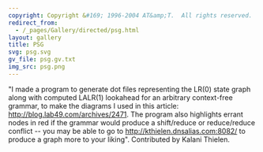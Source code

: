 ```yaml
---
copyright: Copyright &#169; 1996-2004 AT&amp;T.  All rights reserved.
redirect_from:
  - /_pages/Gallery/directed/psg.html
layout: gallery
title: PSG
svg: psg.svg
gv_file: psg.gv.txt
img_src: psg.png
---
```

"I made a program to generate dot files representing the LR(0) state graph along with computed LALR(1) lookahead for an arbitrary context-free grammar, to make the diagrams I used in this article: http://blog.lab49.com/archives/2471. The program also highlights errant nodes in red if the grammar would produce a shift/reduce or reduce/reduce conflict -- you may be able to go to http://kthielen.dnsalias.com:8082/ to produce a graph more to your liking". Contributed by Kalani Thielen.

